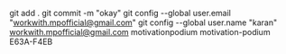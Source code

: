 git add .
git commit -m "okay"
git config --global user.email "workwith.mpofficial@gmail.com"
git config --global user.name "karan"
workwith.mpofficial@gmail.com
motivationpodium
motivation-podium
E63A-F4EB